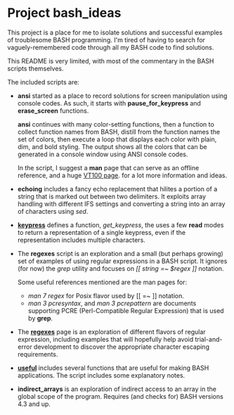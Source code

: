 # Project bash_ideas

This project is a place for me to isolate solutions and successful
examples of troublesome BASH programming.  I'm tired of having to
search for vaguely-remembered code through all my BASH code
to find solutions.

This README is very limited, with most of the commentary in the
BASH scripts themselves.

The included scripts are:

- **ansi** started as a place to record solutions for
  screen manipulation using console codes.  As such, it
  starts with **pause_for_keypress** and **erase_screen**
  functions.

  **ansi** continues with many color-setting functions,
  then a function to collect function names from BASH,
  distill from the function names the set of colors,
  then execute a loop that displays each color with plain,
  dim, and bold styling.  The output shows all the colors
  that can be generated in a console window using ANSI
  console codes.

  In the script, I suggest a **man** page that can serve
  as an offline reference, and a huge [VT100 page](https://vt100.net/docs/vt510-rm/chapter4.html).
  for a lot more information and ideas.

- **echoing** includes a fancy echo replacement that hilites
  a portion of a string that is marked out between two delimiters.
  It exploits array handling with different IFS settings and
  converting a string into an array of characters using *sed*.

- [**keypress**](README_keypress.md) defines a function,
  *get_keypress*, the uses a few **read** modes to return
  a representation of a single keypress, even if the
  representation includes multiple characters.

- The **regexes** script is an exploration and a small
  (but perhaps growing) set of examples of using regular
  expressions in a BASH script.  It ignores (for now) the
  *grep* utility and focuses on *[[ string =~ $regex ]]* notation.

  Some useful references mentioned are the man pages for:
  - *man 7 regex* for Posix flavor used by [[ =~ ]] notation.
  - *man 3 pcresyntax*, and *man 3 pcrepattern* are documents
    supporting PCRE (Perl-Compatible Regular Expression) that is
    used by **grep**.

- The [**regexes**](README_regexes.md) page is an exploration of
  different flavors of regular expression, including examples
  that will hopefully help avoid trial-and-error development
  to discover the appropriate character escaping requirements.

- [**useful**](README_useful.md) includes several functions that
  are useful for making BASH applications.  The script includes
  some explanatory notes.

- **indirect_arrays** is an exploration of indirect access
  to an array in the global scope of the program.  Requires
  (and checks for) BASH versions 4.3 and up.

